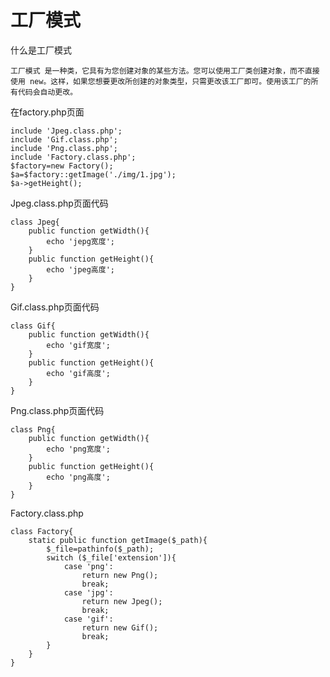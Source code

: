 # 工厂模式 #
什么是工厂模式

	工厂模式 是一种类，它具有为您创建对象的某些方法。您可以使用工厂类创建对象，而不直接使用 new。这样，如果您想要更改所创建的对象类型，只需更改该工厂即可。使用该工厂的所有代码会自动更改。

在factory.php页面

	include 'Jpeg.class.php';
	include 'Gif.class.php';
	include 'Png.class.php';
	include 'Factory.class.php';
	$factory=new Factory();
	$a=$factory::getImage('./img/1.jpg');
	$a->getHeight();

Jpeg.class.php页面代码

	class Jpeg{
    	public function getWidth(){
        	echo 'jepg宽度';
    	}
	    public function getHeight(){
	        echo 'jpeg高度';
	    }
	}

Gif.class.php页面代码

	class Gif{
	    public function getWidth(){
	        echo 'gif宽度';
	    }
	    public function getHeight(){
	        echo 'gif高度';
	    }
	}

Png.class.php页面代码

	class Png{
	    public function getWidth(){
	        echo 'png宽度';
	    }
	    public function getHeight(){
	        echo 'png高度';
	    }
	}

Factory.class.php

	class Factory{
	    static public function getImage($_path){
	        $_file=pathinfo($_path);
	        switch ($_file['extension']){
	            case 'png':
	                return new Png();
	                break;
	            case 'jpg':
	                return new Jpeg();
	                break;
	            case 'gif':
	                return new Gif();
	                break;
	        }
	    }
	}